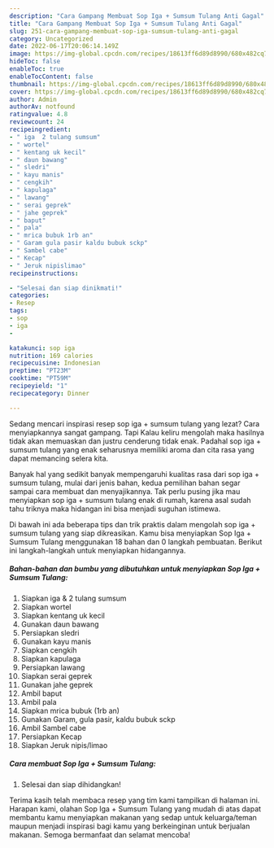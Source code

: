 ```yaml
---
description: "Cara Gampang Membuat Sop Iga + Sumsum Tulang Anti Gagal"
title: "Cara Gampang Membuat Sop Iga + Sumsum Tulang Anti Gagal"
slug: 251-cara-gampang-membuat-sop-iga-sumsum-tulang-anti-gagal
category: Uncategorized
date: 2022-06-17T20:06:14.149Z
image: https://img-global.cpcdn.com/recipes/18613ff6d89d8990/680x482cq70/sop-iga-sumsum-tulang-foto-resep-utama.jpg
hideToc: false
enableToc: true
enableTocContent: false
thumbnail: https://img-global.cpcdn.com/recipes/18613ff6d89d8990/680x482cq70/sop-iga-sumsum-tulang-foto-resep-utama.jpg
cover: https://img-global.cpcdn.com/recipes/18613ff6d89d8990/680x482cq70/sop-iga-sumsum-tulang-foto-resep-utama.jpg
author: Admin
authorAv: notfound
ratingvalue: 4.8
reviewcount: 24
recipeingredient:
- " iga  2 tulang sumsum"
- " wortel"
- " kentang uk kecil"
- " daun bawang"
- " sledri"
- " kayu manis"
- " cengkih"
- " kapulaga"
- " lawang"
- " serai geprek"
- " jahe geprek"
- " baput"
- " pala"
- " mrica bubuk 1rb an"
- " Garam gula pasir kaldu bubuk sckp"
- " Sambel cabe"
- " Kecap"
- " Jeruk nipislimao"
recipeinstructions:

- "Selesai dan siap dinikmati!"
categories:
- Resep
tags:
- sop
- iga
- 

katakunci: sop iga  
nutrition: 169 calories
recipecuisine: Indonesian
preptime: "PT23M"
cooktime: "PT59M"
recipeyield: "1"
recipecategory: Dinner

---
```



Sedang mencari inspirasi resep sop iga + sumsum tulang yang lezat? Cara menyiapkannya sangat gampang. Tapi Kalau keliru mengolah maka hasilnya tidak akan memuaskan dan justru cenderung tidak enak. Padahal sop iga + sumsum tulang yang enak seharusnya memiliki aroma dan cita rasa yang dapat memancing selera kita.




Banyak hal yang sedikit banyak mempengaruhi kualitas rasa dari sop iga + sumsum tulang, mulai dari jenis bahan, kedua pemilihan bahan segar sampai cara membuat dan menyajikannya. Tak perlu pusing jika mau menyiapkan sop iga + sumsum tulang enak di rumah, karena asal sudah tahu triknya maka hidangan ini bisa menjadi suguhan istimewa.


Di bawah ini ada beberapa tips dan trik praktis dalam mengolah sop iga + sumsum tulang yang siap dikreasikan. Kamu bisa menyiapkan Sop Iga + Sumsum Tulang menggunakan 18 bahan dan 0 langkah pembuatan. Berikut ini langkah-langkah untuk menyiapkan hidangannya.

<!--inarticleads1-->

##### Bahan-bahan dan bumbu yang dibutuhkan untuk menyiapkan Sop Iga + Sumsum Tulang:

1. Siapkan  iga &amp; 2 tulang sumsum
1. Siapkan  wortel
1. Siapkan  kentang uk kecil
1. Gunakan  daun bawang
1. Persiapkan  sledri
1. Gunakan  kayu manis
1. Siapkan  cengkih
1. Siapkan  kapulaga
1. Persiapkan  lawang
1. Siapkan  serai geprek
1. Gunakan  jahe geprek
1. Ambil  baput
1. Ambil  pala
1. Siapkan  mrica bubuk (1rb an)
1. Gunakan  Garam, gula pasir, kaldu bubuk sckp
1. Ambil  Sambel cabe
1. Persiapkan  Kecap
1. Siapkan  Jeruk nipis/limao




<!--inarticleads2-->

##### Cara membuat Sop Iga + Sumsum Tulang:


1. Selesai dan siap dihidangkan!



Terima kasih telah membaca resep yang tim kami tampilkan di halaman ini. Harapan kami, olahan Sop Iga + Sumsum Tulang yang mudah di atas dapat membantu kamu menyiapkan makanan yang sedap untuk keluarga/teman maupun menjadi inspirasi bagi kamu yang berkeinginan untuk berjualan makanan. Semoga bermanfaat dan selamat mencoba!
